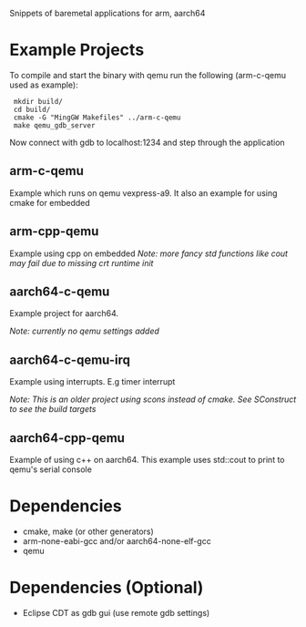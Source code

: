 Snippets of baremetal applications for arm, aarch64 

# Example Projects

To compile and start the binary with qemu run the following (arm-c-qemu used as example):
```
 mkdir build/
 cd build/
 cmake -G "MingGW Makefiles" ../arm-c-qemu
 make qemu_gdb_server
```
Now connect with gdb to localhost:1234 and step through the application


## arm-c-qemu
Example which runs on qemu vexpress-a9. It also an example for using cmake for embedded

## arm-cpp-qemu
Example using cpp on embedded
_Note: more fancy std functions like cout may fail due to missing crt runtime init_

## aarch64-c-qemu
Example project for aarch64.

_Note: currently no qemu settings added_

## aarch64-c-qemu-irq
Example using interrupts. E.g timer interrupt

_Note: This is an older project using scons instead of cmake. See SConstruct to see the build targets_

## aarch64-cpp-qemu
Example of using c++ on aarch64. This example uses std::cout to print to qemu's serial console

# Dependencies
- cmake, make (or other generators)
- arm-none-eabi-gcc and/or aarch64-none-elf-gcc
- qemu

# Dependencies (Optional)
 - Eclipse CDT as gdb gui (use remote gdb settings)
